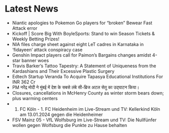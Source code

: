 # Latest News
-  Niantic apologies to Pokemon Go players for “broken” Bewear Fast Attack error
-  Kickoff | Score Big With BoyleSports: Stand to win Season Tickets & Weekly Betting Prizes!
-  NIA files charge sheet against eight LeT cadres in Karnataka in ‘fidayeen’ attack conspiracy case
-  Genshin Impact players call for Paimon’s Bargains changes amidst 4-star banner woes
-  Travis Barker’s Tattoo Tapestry: A Statement of Uniqueness from the Kardashians and Their Excessive Plastic Surgery
-  Edtech Startup Veranda To Acquire Tapasya Educational Institutions For INR 362 Cr
-  PM नरेंद्र मोदी ने मुंबई में देश के सबसे लंबे सी-ब्रिज अटल सेतु का उद्घाटन किया।
-  Closures, cancellations in McHenry County as winter storm bears down; plus warming centers
-  1. FC Köln - 1. FC Heidenheim im Live-Stream und TV: Kellerkind Köln am 13.01.2024 gegen die Heidenheimer
-  FSV Mainz 05 - VfL Wolfsburg im Live-Stream und TV: Die Nullfünfer wollen gegen Wolfsburg die Punkte zu Hause behalten
